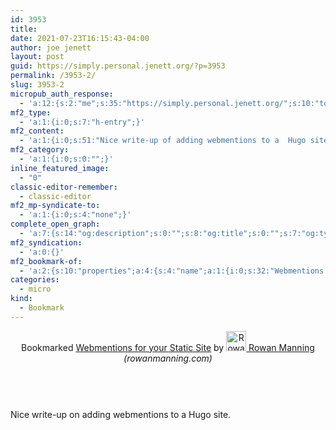 ```yaml
---
id: 3953
title: 
date: 2021-07-23T16:15:43-04:00
author: joe jenett
layout: post
guid: https://simply.personal.jenett.org/?p=3953
permalink: /3953-2/
slug: 3953-2
micropub_auth_response:
  - 'a:12:{s:2:"me";s:35:"https://simply.personal.jenett.org/";s:10:"token_type";s:6:"Bearer";s:4:"uuid";s:36:"1616ae3d-7caf-4764-a335-f6ff25801d22";s:5:"scope";s:20:"create delete update";s:9:"issued_by";s:62:"https://simply.personal.jenett.org/wp-json/indieauth/1.0/token";s:9:"client_id";s:20:"https://omnibear.com";s:11:"client_name";s:8:"Omnibear";s:11:"client_icon";s:29:"https://omnibear.com/logo.svg";s:9:"issued_at";i:1619428303;s:4:"user";s:1:"1";s:13:"last_accessed";i:1627071013;s:7:"last_ip";s:14:"76.112.130.179";}'
mf2_type:
  - 'a:1:{i:0;s:7:"h-entry";}'
mf2_content:
  - 'a:1:{i:0;s:51:"Nice write-up of adding webmentions to a  Hugo site";}'
mf2_category:
  - 'a:1:{i:0;s:0:"";}'
inline_featured_image:
  - "0"
classic-editor-remember:
  - classic-editor
mf2_mp-syndicate-to:
  - 'a:1:{i:0;s:4:"none";}'
complete_open_graph:
  - 'a:7:{s:14:"og:description";s:0:"";s:8:"og:title";s:0:"";s:7:"og:type";s:0:"";s:12:"twitter:card";s:7:"summary";s:15:"twitter:creator";s:0:"";s:19:"twitter:description";s:0:"";s:8:"og:image";s:0:"";}'
mf2_syndication:
  - 'a:0:{}'
mf2_bookmark-of:
  - 'a:2:{s:10:"properties";a:4:{s:4:"name";a:1:{i:0;s:32:"Webmentions for your Static Site";}s:3:"url";a:1:{i:0;s:64:"https://rowanmanning.com/posts/webmentions-for-your-static-site/";}s:11:"publication";a:1:{i:0;s:16:"rowanmanning.com";}s:6:"author";a:2:{s:4:"type";a:1:{i:0;s:6:"h-card";}s:10:"properties";a:3:{s:4:"name";a:1:{i:0;s:14:" Rowan Manning";}s:3:"url";a:1:{i:0;s:25:"https://rowanmanning.com/";}s:5:"photo";a:1:{i:0;s:40:"https://rowanmanning.com/about/rowan.png";}}}}s:4:"type";s:4:"cite";}'
categories:
  - micro
kind:
  - Bookmark
---
```

<div class="entry-reaction"><section class="response u-bookmark-of h-cite"><header><span class="kind-display-text">Bookmarked</span> <a href="https://rowanmanning.com/posts/webmentions-for-your-static-site/" class="p-name u-url">Webmentions for your Static Site</a> by <a href="https://rowanmanning.com/" class="h-card p-author"><img class="u-photo" src="https://rowanmanning.com/about/rowan.png" alt=" Rowan Manning" width="32" height="32"> Rowan Manning</a> <em>(<span class="p-publication">rowanmanning.com</span>)</em></header>
</section></div>
<div class="entry-content e-content" itemprop="description articleBody">
<p><br>Nice write-up on adding webmentions to a Hugo site.</p></div>